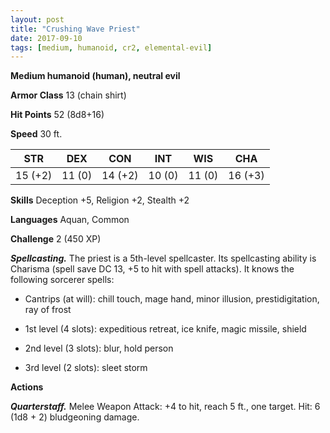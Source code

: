 ```yaml
---
layout: post
title: "Crushing Wave Priest"
date: 2017-09-10
tags: [medium, humanoid, cr2, elemental-evil]
---
```


**Medium humanoid (human), neutral evil**

**Armor Class** 13 (chain shirt)

**Hit Points** 52 (8d8+16)

**Speed** 30 ft.

|   STR   |   DEX   |   CON   |   INT   |   WIS   |   CHA   |
|:-----:|:-----:|:-----:|:-----:|:-----:|:-----:|
| 15 (+2) | 11 (0) | 14 (+2) | 10 (0) | 11 (0) | 16 (+3) |

**Skills** Deception +5, Religion +2, Stealth +2

**Languages** Aquan, Common

**Challenge** 2 (450 XP)

***Spellcasting.*** The priest is a 5th-level spellcaster. Its spellcasting ability is Charisma (spell save DC 13, +5 to hit with spell attacks). It knows the following sorcerer spells: 

* Cantrips (at will): chill touch, mage hand, minor illusion, prestidigitation, ray of frost

* 1st level (4 slots): expeditious retreat, ice knife, magic missile, shield

* 2nd level (3 slots): blur, hold person

* 3rd level (2 slots): sleet storm

**Actions**

***Quarterstaff.*** Melee Weapon Attack: +4 to hit, reach 5 ft., one target. Hit: 6 (1d8 + 2) bludgeoning damage.

